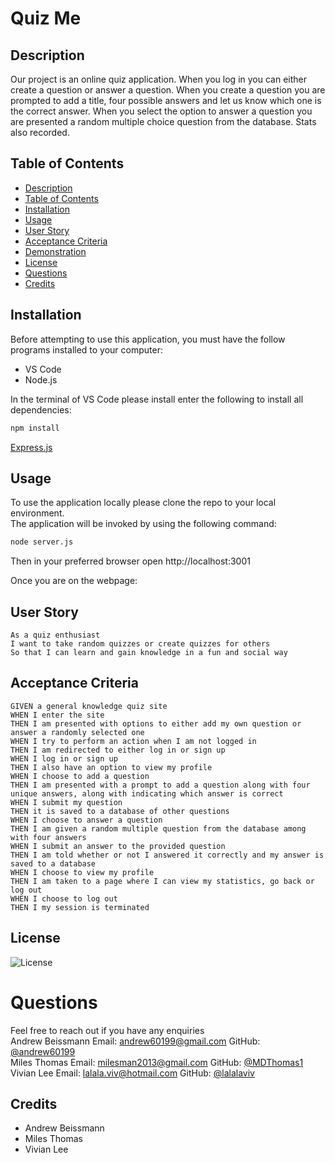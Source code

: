 # Quiz Me

## Description
Our project is an online quiz application. When you log in you can either create a question or answer a question. When you create a question you are prompted to add a title, four possible answers and let us know which one is the correct answer. When you select the option to answer a question you are presented a random multiple choice question from the database. Stats also recorded.  

## Table of Contents
  - [Description](#description)
  - [Table of Contents](#table-of-contents)
  - [Installation](#installation)
  - [Usage](#usage)
  - [User Story](#user-story)
  - [Acceptance Criteria](#acceptance-criteria)
  - [Demonstration](#demonstration)
  - [License](#license)
  - [Questions](#questions)
  - [Credits](#credits)

## Installation 
Before attempting to use this application, you must have the follow programs installed to your computer: 

  - VS Code
  - Node.js
  
  In the terminal of VS Code please install enter the following to install all dependencies: 
  ```bash
  npm install
  ```
[Express.js](https://expressjs.com/en/starter/installing.html)

## Usage

 To use the application locally please clone the repo to your local environment.
 <br/>
 The application will be invoked by using the following command:

  ```bash
  node server.js
  ```
  Then in your preferred browser open  http://localhost:3001

Once you are on the webpage: 



## User Story
```
As a quiz enthusiast
I want to take random quizzes or create quizzes for others
So that I can learn and gain knowledge in a fun and social way 
```

## Acceptance Criteria
```
GIVEN a general knowledge quiz site
WHEN I enter the site 
THEN I am presented with options to either add my own question or answer a randomly selected one
WHEN I try to perform an action when I am not logged in 
THEN I am redirected to either log in or sign up
WHEN I log in or sign up
THEN I also have an option to view my profile
WHEN I choose to add a question
THEN I am presented with a prompt to add a question along with four unique answers, along with indicating which answer is correct
WHEN I submit my question 
THEN it is saved to a database of other questions
WHEN I choose to answer a question
THEN I am given a random multiple question from the database among with four answers
WHEN I submit an answer to the provided question 
THEN I am told whether or not I answered it correctly and my answer is saved to a database
WHEN I choose to view my profile 
THEN I am taken to a page where I can view my statistics, go back or log out
WHEN I choose to log out
THEN I my session is terminated 

```
## License 
![License](https://img.shields.io/github/license/andrew60199/Quiz-Me)

# Questions

  Feel free to reach out if you have any enquiries
<br/>
Andrew Beissmann
Email: andrew60199@gmail.com
GitHub: [@andrew60199](https://github.com/andrew60199)
<br/>
Miles Thomas
Email: milesman2013@gmail.com
GitHub: [@MDThomas1](https://github.com/MDThomas1)
<br/>
Vivian Lee
Email: lalala.viv@hotmail.com
GitHub: [@lalalaviv](https://github.com/lalalaviv)



## Credits 

* Andrew Beissmann
* Miles Thomas
* Vivian Lee